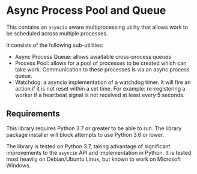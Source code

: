 # Async Process Pool and Queue

This contains an `asyncio` aware multiprocessing utility that allows work to be scheduled across multiple processes.

It consists of the following sub-utilities:
- Async Process Queue: allows awaitable cross-process queues
- Process Pool: allows for a pool of processes to be created which can take work. 
Communication to these processes is via an async process queue.
- Watchdog: a asyncio implementation of a watchdog timer. It will fire an action if it is not reset within a set time. For example: re-registering a worker if a heartbeat signal is not received at least every 5 seconds.

## Requirements
This library requires Python 3.7 or greater to be able to run. The library package installer will block attempts to use Python 3.6 or lower.

The library is tested on Python 3.7, taking advantage of significant improvements to the `asyncio` API and implementation in Python.
It is tested most heavily on Debian/Ubuntu Linux, but known to work on Microsoft Windows.
